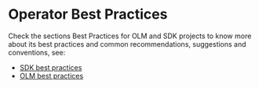 # Operator Best Practices

Check the sections Best Practices for OLM and SDK projects to know more about its best practices and common recommendations, suggestions and conventions, see:

<!-- todo: update the SDK link with https://sdk.operatorframework.io/docs/best-practices/ after the 1.6.0+ release -->
- [SDK best practices](https://master.sdk.operatorframework.io/docs/best-practices/)
- [OLM best practices](https://olm.operatorframework.io/docs/best-practices/)

